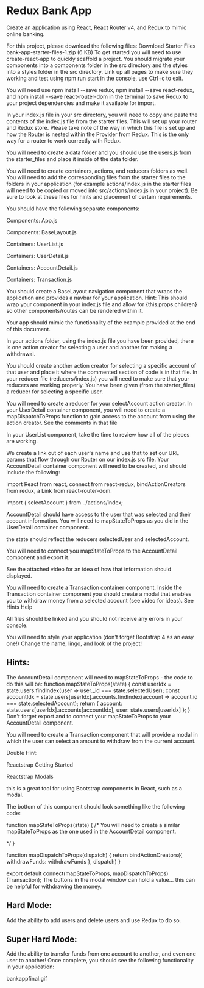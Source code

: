 <h1>Redux Bank App</h1>

Create an application using React, React Router v4, and Redux to mimic online banking.

For this project, please download the following files:
Download Starter Files
bank-app-starter-files-1.zip (6 KB)
To get started you will need to use create-react-app to quickly scaffold a project. You should migrate your components into a components folder in the src directory and the styles into a styles folder in the src directory. Link up all pages to make sure they working and test using npm run start in the console, use Ctrl+c to exit.

You will need use npm install --save redux, npm install --save react-redux, and npm install --save react-router-dom in the terminal to save Redux to your project dependencies and make it available for import.

In your index.js file in your src directory, you will need to copy and paste the contents of the index.js file from the starter files. This will set up your router and Redux store. Please take note of the way in which this file is set up and how the Router is nested within the Provider from Redux. This is the only way for a router to work correctly with Redux.

You will need to create a data folder and you should use the users.js from the starter_files and place it inside of the data folder.

You will need to create containers, actions, and reducers folders as well. You will need to add the corresponding files from the starter files to the folders in your application (for example actions/index.js in the starter files will need to be copied or moved into src/actions/index.js in your project). Be sure to look at these files for hints and placement of certain requirements.

You should have the following separate components:

Components: App.js

Components: BaseLayout.js

Containers: UserList.js

Containers: UserDetail.js

Containers: AccountDetail.js

Containers: Transaction.js

You should create a BaseLayout navigation component that wraps the application and provides a navbar for your application. Hint: This should wrap your <Switch> component in your index.js file and allow for {this.props.children} so other components/routes can be rendered within it.

Your app should mimic the functionality of the example provided at the end of this document.

In your actions folder, using the index.js file you have been provided, there is one action creator for selecting a user and another for making a withdrawal.

You should create another action creator for selecting a specific account of that user and place it where the commented section of code is in that file.
In your reducer file (reducers/index.js) you will need to make sure that your reducers are working properly. You have been given (from the starter_files) a reducer for selecting a specific user.

You will need to create a reducer for your selectAccount action creator.
In your UserDetail container component, you will need to create a mapDispatchToProps function to gain access to the account from using the action creator. See the comments in that file

In your UserList component, take the time to review how all of the pieces are working.

We create a link out of each user's name and use that to set our URL params that flow through our Router on our index.js src file.
Your AccountDetail container component will need to be created, and should include the following:

import React from react, connect from react-redux, bindActionCreators from redux, a Link from react-router-dom.

import { selectAccount } from ../actions/index;

AccountDetail should have access to the user that was selected and their account information. You will need to mapStateToProps as you did in the UserDetail container component.

the state should reflect the reducers selectedUser and selectedAccount.

You will need to connect you mapStateToProps to the AccountDetail component and export it.

See the attached video for an idea of how that information should displayed.

You will need to create a Transaction container component. Inside the Transaction container component you should create a modal that enables you to withdraw money from a selected account (see video for ideas). See Hints Help

All files should be linked and you should not receive any errors in your console.

You will need to style your application (don't forget Bootstrap 4 as an easy one!) Change the name, lingo, and look of the project!

<h2>Hints:</h2>

The AccountDetail component will need to mapStateToProps - the code to do this will be:
function mapStateToProps(state) {
  const userIdx = state.users.findIndex(user => user._id === state.selectedUser);
  const accountIdx = state.users[userIdx].accounts.findIndex(account => account.id === state.selectedAccount);
  return {
    account: state.users[userIdx].accounts[accountIdx],
    user: state.users[userIdx]
  };
}
Don't forget export and to connect your mapStateToProps to your AccountDetail component.

You will need to create a Transaction component that will provide a modal in which the user can select an amount to withdraw from the current account.

Double Hint:

Reactstrap Getting Started

Reactstrap Modals

this is a great tool for using Bootstrap components in React, such as a modal.

The bottom of this component should look something like the following code:

function mapStateToProps(state) {
  /*
    You will need to create a similar mapStateToProps as the one used in the AccountDetail component.


  */
}

function mapDispatchToProps(dispatch) {
    return bindActionCreators({
        withdrawFunds: withdrawFunds
    }, dispatch)
}


export default connect(mapStateToProps,  mapDispatchToProps)(Transaction);
The buttons in the modal window can hold a value... this can be helpful for withdrawing the money.
<h2>Hard Mode:</h2>

Add the ability to add users and delete users and use Redux to do so.
<h2>Super Hard Mode:</h2>

Add the ability to transfer funds from one account to another, and even one user to another!
Once complete, you should see the following functionality in your application:

bankappfinal.gif
